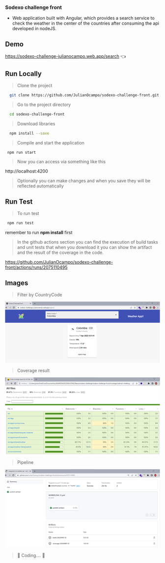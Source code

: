### Sodexo challenge front

- Web application built with Angular, which provides a search service to check the weather in the center of the countries after consuming the api developed in nodeJS.

## Demo

https://sodexo-challenge-julianocampo.web.app/search   :point_left:


## Run Locally

>Clone the project

```bash
  git clone https://github.com/JulianOcampo/sodexo-challenge-front.git
```

>Go to the project directory

```bash
  cd sodexo-challenge-front
```

>Download libraries

```bash
  npm install --save
```

>Compile and start the application

```bash
 npm run start
```

>Now you can access via something like this

http://localhost:4200

>Optionally you can make changes and when you save they will be reflected automatically


## Run Test
>To run test
```bash
 npm run test
```
remember to run **npm install** first 


>In the github actions section you can find the execution of build tasks and unit tests that when you download it you can show the artifact and the result of the coverage in the code.

https://github.com/JulianOcampo/sodexo-challenge-front/actions/runs/2075110495


## Images

>Filter by CountryCode

![Page](/src/assets/images/weather-search.png)

>Coverage result

![Page](/src/assets/images/coverage.png)

>Pipeline

![Page](/src/assets/images/pipeline.png)



>  :mechanical_arm: Coding.... :mechanical_arm: 

